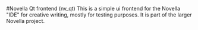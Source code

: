 #Novella Qt frontend (nv_qt)
This is a simple ui frontend for the Novella "IDE" for creative writing, mostly for testing purposes. It is part of the larger Novella project.